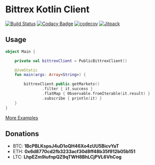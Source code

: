 # Bittrex Kotlin Client

[![Build Status](https://travis-ci.org/cluttered-cryptocurrency/bittrex-kotlin-client.svg?branch=master)](https://travis-ci.org/cluttered-cryptocurrency/bittrex-kotlin-client)
[![Codacy Badge](https://api.codacy.com/project/badge/Grade/15e3e33b590d42d2a73955c33a90ff9a)](https://www.codacy.com/app/cluttered-code/bittrex-kotlin-client?utm_source=github.com&amp;utm_medium=referral&amp;utm_content=cluttered-cryptocurrency/bittrex-kotlin-client&amp;utm_campaign=Badge_Grade)
[![codecov](https://codecov.io/gh/cluttered-cryptocurrency/bittrex-kotlin-client/branch/master/graph/badge.svg)](https://codecov.io/gh/cluttered-cryptocurrency/bittrex-kotlin-client)
[![Jitpack](https://jitpack.io/v/cluttered-cryptocurrency/bittrex-kotlin-client.svg)](https://jitpack.io/#cluttered-cryptocurrency/bittrex-kotlin-client)

## Usage
```kotlin
object Main {

    private val bittrexClient = PublicBittrexClient()

    @JvmStatic
    fun main(args: Array<String>) {

        bittrexClient.public.getMarkets()
                .filter { it.success }
                .flatMap { Observable.fromIterable(it.result) }
                .subscribe { println(it) }
    }
}
```
[More Examples](https://github.com/cluttered-cryptocurrency/bittrex-kotlin-client/tree/master/src/main/kotlin/com/cluttered/cryptocurrency/examples)

## Donations
* BTC: **1BcPBLKspsJ4uD1oQH46Xo4zUU5BicvYaT**
* ETH: **0x6d8770cd2fb3233acf30d8ff48b35f912b05b151**
* LTC: **LhpEZm9iufnpQZ9qTWH8BhLCjPVL6VhCog**
